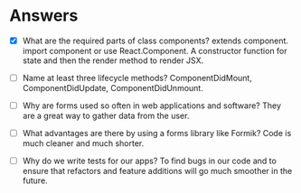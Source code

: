 # Answers

- [x] What are the required parts of class components? extends component. import component or use React.Component. A constructor function for state and then the render method to render JSX.

- [ ] Name at least three lifecycle methods? ComponentDidMount, ComponentDidUpdate, ComponentDidUnmount.

- [ ] Why are forms used so often in web applications and software? They are a great way to gather data from the user.

- [ ] What advantages are there by using a forms library like Formik? Code is much cleaner and much shorter.

- [ ] Why do we write tests for our apps? To find bugs in our code and to ensure that refactors and feature additions will go much smoother in the future.

